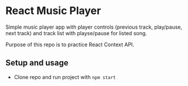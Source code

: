 # React Music Player

Simple music player app with player controls (previous track, play/pause, next track) and track list with playse/pause for listed song. 

Purpose of this repo is to practice React Context API.

## Setup and usage

- Clone repo and run project with `npm start`
